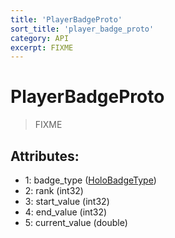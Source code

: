 ```yaml
---
title: 'PlayerBadgeProto'
sort_title: 'player_badge_proto'
category: API
excerpt: FIXME
---
```


# PlayerBadgeProto

> FIXME

## Attributes:

- 1: badge_type ([HoloBadgeType](../../enums/HoloBadgeType/))
- 2: rank (int32)
- 3: start_value (int32)
- 4: end_value (int32)
- 5: current_value (double)
